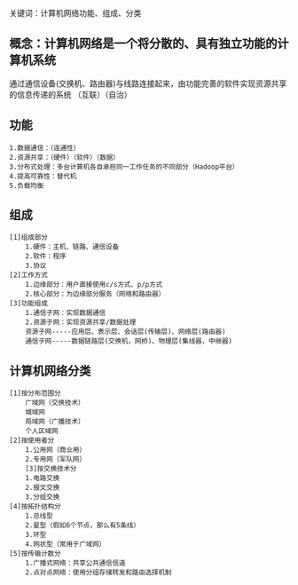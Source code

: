 关键词：计算机网络功能、组成、分类


##	概念：计算机网络是一个将分散的、具有独立功能的计算机系统
通过通信设备(交换机、路由器)与线路连接起来，由功能完善的软件实现资源共享的信息传递的系统
（互联）（自治）
##	功能

	1.数据通信：（连通性）
	2.资源共享：（硬件）（软件）（数据）
	3.分布式处理：多台计算机各自承担同一工作任务的不同部分（Hadoop平台）
	4.提高可靠性：替代机
	5.负载均衡
##	组成

	[1]组成部分
		1.硬件：主机、链路、通信设备
		2.软件：程序
		3.协议
	[2]工作方式
		1.边缘部分：用户直接使用c/s方式、p/p方式
		2.核心部分：为边缘部分服务（网络和路由器）
	[3]功能组成
		1.通信子网：实现数据通信
		2.资源子网：实现资源共享/数据处理	
		资源子网-----应用层、表示层、会话层(传输层)、网络层(路由器)
		通信子网-----数据链路层(交换机，网桥)、物理层(集线器，中继器)	     

##	计算机网络分类

	[1]按分布范围分
		广域网（交换技术）
		城域网
		局域网（广播技术）
		个人区域网
	[2]按使用者分
		1.公用网（商业用）
		2.专用网（军队网）
    	[3]按交换技术分
		1.电路交换
		2.报文交换
		3.分组交换
	[4]按拓扑结构分
		1.总线型
		2.星型（假如6个节点，那么有5条线）
		3.环型
		4.网状型（常用于广域网）
	[5]按传输计数分
		1.广播式网络：共享公共通信信道
		2.点对点网络：使用分组存储转发和路由选择机制


